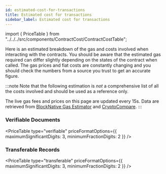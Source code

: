 ```yaml
---
id: estimated-cost-for-transactions
title: Estimated cost for transactions
sidebar_label: Estimated cost for transactions
---
```


import { PriceTable } from "../../../src/components/ContractCost/ContractCostTable";

Here is an estimated breakdown of the gas and costs involved when interacting with the contracts.
You should be aware that the estimated gas required can differ slightly depending on the states of the contract when called. The gas prices and fiat costs are constantly changing and you should check the numbers from a source you trust to get an accurate figure.

:::note
Note that the following estimation is _not_ a comprehensive list of all the costs involved and should be used as a reference only.

The live gas fees and prices on this page are updated every 15s. Data are retrieved from [BlockNative Gas Estimator](https://www.blocknative.com/gas-estimator) and [CryptoCompare](https://www.cryptocompare.com/).
:::

### Verifiable Documents

<PriceTable type="verifiable" priceFormatOptions={{ maximumSignificantDigits: 3, minimumFractionDigits: 2 }} />

### Transferable Records

<PriceTable type="transferable" priceFormatOptions={{ maximumSignificantDigits: 3, minimumFractionDigits: 2 }} />
